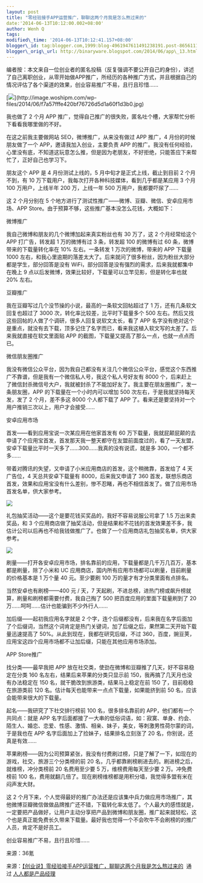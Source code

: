 ```yaml
--- 
layout: post 
title: "零经验接手APP运营推广，聊聊这两个月我是怎么熬过来的" 
date:'2014-06-13T10:12:00.002+08:00' 
author: Wenh Q
tags:
modified\_time: '2014-06-13T10:12:41.157+08:00' 
blogger\_id: tag:blogger.com,1999:blog-4961947611491238191.post-8656111807170614254
blogger\_orig\_url: http://binaryware.blogspot.com/2014/06/app\_13.html
---
```

编者按：本文来自一位创业者的匿名投稿（反复强调不要公开自己的身份），讲述了自己离职创业，从零开始做APP推广，所经历的各种推广方式，并且根据自己的情况评估了各个渠道的效果，创业容易推广不易，且行且珍惜......



[![](https://images-blogger-opensocial.googleusercontent.com/gadgets/proxy?url=http%3A%2F%2Fimage.woshipm.com%2Fwp-files%2F2014%2F06%2Ff7a57fffe420bf76726d5d1a60f1d3b0-360x202.jpg&container=blogger&gadget=a&rewriteMime=image%2F*)](http://image.woshipm.com/wp-files/2014/06/f7a57fffe420bf76726d5d1a60f1d3b0.jpg)



我也做了 2 个月 APP
推广，觉得自己推广的很失败，匿名吐个槽，大家帮忙分析下看看我哪里做的不好。



在这之前我主要做网站 SEO，微博推广，从来没有做过 APP 推广，4
月份的时候朋友做了一个 APP，邀请我加入创业，主要负责 APP
的推广。我没有任何经验，心里没有底，不知道这玩意怎么推，但是因为老朋友，不好拒绝，只能答应下来帮忙了，正好自己也学习下。



朋友这个 APP 是 4 月份测试上线的，5 月中旬才是正式上线，截止到目前 2
个月不到，有 10 万下载用户，我每次打开各种科技媒体，看到几乎都是某应用 3
个月 100 万用户，上线半年 200 万，上线一年 500
万用户，我都要吓尿了......



这 2 个月分别在 5
个地方进行了测试性推广——微博、豆瓣、微信、安卓应用市场、APP
Store。由于预算不够，这些推广基本没怎么花钱，大概如下：



微博推广



我自己微博和朋友的几个微博加起来真实粉丝也有 30 万了，这 2
个月经常给这个 APP 打广告，转发超 1 万的微博有过 3 条，转发超 100
的微博有过 60 条，微博带来的下载量转化率在 10% 左右。一条转发 1
万次的微博，带来的 APP 下载量 1000
左右，和我心里逾期的落差太大了。后来就问了很多粉丝，因为粉丝大部分都是学生，部分回答是没有
WiFi，部分回答是没有强烈的需求，后来我就都集中在晚上 9
点以后发微博，效果比较好，下载量可以立竿见影，但是转化率也就 20% 左右。



豆瓣推广



我在豆瓣写过几个没节操的小说，最高的一条软文回帖超过了 1
万，还有几条软文回复也超过了 3000 次，转化率比较差，比平时下载量多个 500
左右。然后又找这些回帖的人做了个调研，很多人回复说软文太长，看了 APP
名字没有绝对这个是重点，就没有去下载，顶多记住了名字而已，看来我这植入软文写的太差了。后来我就直接在软文里面贴
APP 的截图，下载量又提高了那么一点，也就一点点而已。



微信朋友圈推广



我没有微信公众平台，因为我自己都没有关注几个微信公众平台，感觉这个东西推广不靠谱，但是我有一个微信私人号，我这个私人号好友有
8000
个，后来赶上了微信封杀微信号大户，我就被封杀了不能加好友了。我主要在朋友圈推广，发一条朋友圈，APP
的下载量在一个小时内可以增加 500 次左右，于是我就坚持每天发，发了 2
个月，差不多这 8000 个人都下载了 APP
了。看来还是要坚持对一个用户推销三次以上，用户才会接受......



安卓应用市场



首发——看到应用宝说一次某应用在他家首发有 60
万下载量，我就屁颠屁颠的去申请了个应用宝首发，首发那天我一整天都守在友盟前面度过的，看了一天友盟，安卓下载量比平时一天多了……300……我真的没有说谎，就是多
300，一个都不多......



带着对腾讯的失望，又申请了小米应用商店的首发，这个稍微靠，首发给了 4
天广告位，4 天总共安卓下载量有 8000，后来我又申请了 360
首发，联想乐商店首发，效果和应用宝没有什么差别，惨不忍睹，再也不相信首发了。做了应用市场首发名单，供大家参考。



![](https://images-blogger-opensocial.googleusercontent.com/gadgets/proxy?url=http%3A%2F%2Fimage.woshipm.com%2Fwp-files%2F2014%2F06%2Fa04582e3bcd471c5140264312be084e1.png&container=blogger&gadget=a&rewriteMime=image%2F*)



礼包抽奖活动——这个是要花钱买奖品的，我好不容易说服公司拿了 1.5
万出来卖奖品，和 3
个应用商店做了抽奖活动，但是结果和不花钱的首发效果差不多，我估计公司以后再也不给我钱做推广了。也做了一个应用商店礼包抽奖名单，供大家参考。



![](https://images-blogger-opensocial.googleusercontent.com/gadgets/proxy?url=http%3A%2F%2Fimage.woshipm.com%2Fwp-files%2F2014%2F06%2F2f1d17f4bdc37708f789b52606f1b146.png&container=blogger&gadget=a&rewriteMime=image%2F*)



刷量——打开各安卓应用市场，排名靠前的应用，下载量都是几千万几百万，基本都是刷量，除了小米和
UC 应用商店，国内所有应用市场都可以刷量，目前刷量的价格基本是 1 万个量
40 元。至少要刷 100 万的量才有才分类里面有点排名。



当然安卓也有刷榜——400 元 / 天，7
天起刷，不进总榜，进热门榜或飙升榜就算，刷量和刷榜都需要付费，我自己掏了
500 把百度应用的里面下载量刷到了 20
万……呵呵……估计也能骗到不少外行人......



加后缀——起初我应用名字就是 2
个字，连个后缀都没有，后来我在名字后面加了个后缀词，当然这个词肯定是热门关键词，加了后缀之后，果然第二天开始下载量迅速提高了
50%。从此到现在，我都在研究后缀，不过
360，百度，豌豆荚，应用宝这四个应用市场都不让加后缀，只能在其他应用市场添加。



APP Store推广



找分类——最早我把 APP
放在社交类，使劲在微博和豆瓣推了几天，好不容易稳定在分类 160
名左右，结果后来苹果的分类只显示前 150，我再搞了几天月也没有办法稳定在
150 名，就干脆改到旅游类，结果马上稳定在前 150 了，目前稳稳在旅游类前
120 名。估计每天也能带来一点点下载量，如果能挤到前 50
名，应该会能带来很大的下载量。



起名——我研究了下社交排行榜前 100 名，很多排名靠前的
APP，他们都有一个共同点：就是 APP
名字后面都接了一大串的低俗词语，如：寂寞、单身、约会、陌生人、婚恋、恋爱、性感、激情、相亲、妹子，美女，等刺激男性荷尔蒙的词，于是我也在
APP 名字后面加上了捡妹子，结果排名立刻涨了 20
名，你别说，还真是有效......



苹果刷榜——因为公司预算紧张，我没有付费刷过榜，只是了解了一下，如现在的游戏，社交，旅游三个分类榜的前
20 名，几乎都靠刷榜刷进去的。刷进榜之后，就维榜，冲分类榜前 20
名费用至少要 5 万，维榜费用每天至少要 2 万。冲免费榜前 100
名，费用就翻几倍了。现在刷榜维榜都是用积分墙，我觉得多盟有米在闷声发大财。



这 2
个月下来，个人觉得最好的推广办法还是应该集中兵力做应用市场推广，其他微博豆瓣微信做做品牌推广还不错，下载转化率太低了。个人最大的感悟就是，一定要把产品做好，让用户主动分享把产品到微博和朋友圈，推广起来就轻松，这个也是真正能免费长久带来下载量。最好我也觉得一个不会吹牛不会刷榜的的推广人员，肯定不是好员工。



创业容易推广不易，且行且珍惜......



来源：36氪
<div>




</div>

<div>

来源：[【创业说】零经验接手APP运营推广，聊聊这两个月我是怎么熬过来的](http://www.woshipm.com/operate/88963.html)  通过 [人人都是产品经理](http://www.woshipm.com/)

</div>
